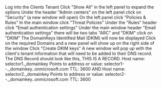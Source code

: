 Log into the Clients Tenant
	Click "Show All" in the left panel to expand the options
	Under the header "Admin centers" on the left panel click on "Security" (a new window will open)
		On the left panel click "Policies & Rules"
		In the main window click "Threat Policies"
			Under the "Rules" header click "Email authentication settings"
				Under the main window header "Email authentication settings" there will be two tabs "ARC" and "DKIM" click on "DKIM"
					The DomainKeys Identified Mail (DKIM) will now be displayed
						Click on the required Domains and a new panel will show up on the right side of the window
							Click "Create DKIM keys"
							A new window will pop up with the client's tenant information that will need to be added to their DNS record. 
								The DNS Record should look like this, THIS IS A <CNAME> RECORD.
									Host name: selector1._domainkey
									Points to address or value:    selector1-<DOMAIN>-<SUFFIX>._domainkey.<DOMAIN>.onmicrosoft.com
									TTL: 3600
										AND
									Host name: selector2._domainkey
									Points to address or value:    selector2-<DOMAIN>-<SUFFIX>._domainkey.<DOMAIN>.onmicrosoft.com
									TTL: 3600